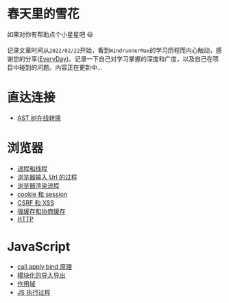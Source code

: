 # 春天里的雪花

如果对你有帮助点个小星星吧 😃 </br>
</br>
记录文章时间从`2022/02/22`开始，看到`WindrunnerMax`的学习历程而内心触动，感谢您的分享([EveryDay](https://github.com/WindrunnerMax/EveryDay))。记录一下自己对学习掌握的深度和广度，以及自己在项目中碰到的问题。内容正在更新中...

# 直达连接

- [AST 树在线转换](https://esprima.org/demo/parse.html#)

# 浏览器

- [进程和线程](https://github.com/gryns/record-web/blob/main/brower/%E8%BF%9B%E7%A8%8B%E5%92%8C%E7%BA%BF%E7%A8%8B.md)
- [浏览器输入 Url 的过程](https://github.com/gryns/record-web/blob/main/brower/%E6%B5%8F%E8%A7%88%E5%99%A8URL%E7%9A%84%E8%BF%87%E7%A8%8B.md)
- [浏览器渲染流程](https://github.com/gryns/record-web/blob/main/brower/%E6%B5%8F%E8%A7%88%E5%99%A8%E6%B8%B2%E6%9F%93%E9%A1%B5%E9%9D%A2.md)
- [cookie 和 session](https://github.com/gryns/record-web/blob/main/brower/cookie%E5%92%8Csession.md)
- [CSRF 和 XSS](https://github.com/gryns/record-web/blob/main/brower/CSRF%E5%92%8CXSS.md)
- [强缓存和协商缓存](https://github.com/gryns/record-web/blob/main/brower/%E5%BC%BA%E7%BC%93%E5%AD%98%E5%92%8C%E5%8D%8F%E5%95%86%E7%BC%93%E5%AD%98.md)
- [HTTP](https://github.com/gryns/record-web/blob/main/Brower/HTTP%E5%8D%8F%E8%AE%AE.md)
# JavaScript

- [call,apply,bind 原理](https://github.com/gryns/record-web/blob/main/JavaScript/call%2Capply%2Cbind.md)
- [模块化的导入导出](https://github.com/gryns/record-web/blob/main/JavaScript/%E6%A8%A1%E5%9D%97%E5%8C%96%E5%AF%BC%E5%85%A5%E5%AF%BC%E5%87%BA.md)
- [作用域](https://github.com/gryns/record-web/blob/main/JavaScript/%E5%8F%98%E9%87%8F%E3%80%81%E4%BD%9C%E7%94%A8%E5%9F%9F%E3%80%81%E5%86%85%E5%AD%98%E9%97%AE%E9%A2%98.md)
- [JS 执行过程](https://github.com/gryns/record-web/blob/main/JavaScript/JS%E6%89%A7%E8%A1%8C%E8%BF%87%E7%A8%8B.md)
